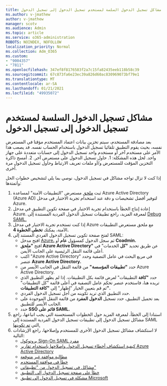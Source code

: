 ```yaml
---
title: مشاكل تسجيل الدخول السلسة لمستخدم تسجيل الدخول إلى تسجيل الدخول
ms.author: v-jmathew
author: v-jmathew
manager: scotv
ms.audience: Admin
ms.topic: article
ms.service: o365-administration
ROBOTS: NOINDEX, NOFOLLOW
localization_priority: Normal
ms.collection: Adm_O365
ms.custom:
- "9004357"
- "7811"
ms.openlocfilehash: 347ef8f8176583f2a7c15fa82435eeb118b58c39
ms.sourcegitcommit: 67c873fa6e23ec39a826d60ac830969073bf79e1
ms.translationtype: MT
ms.contentlocale: ar-SA
ms.lasthandoff: 01/21/2021
ms.locfileid: "49935072"
---
```

# <a name="seamless-sso-user-sign-in-issues"></a>مشاكل تسجيل الدخول السلسة لمستخدم تسجيل الدخول إلى تسجيل الدخول

بعد مصادقة المستخدم، سيتم تخزين بيانات اعتماد المستخدم مؤقتا في المستعرض نفسه، بحيث يقوم التطبيق تلقائيا تسجيل الدخول باستخدام الحساب نفسه. قد يصعب هذا الأمر على مستخدم آخر أو مستخدم واحد تسجيل الدخول إلى حسابات متعددة على جهاز واحد. لحل هذه المشكلة: 1. حاول تسجيل الدخول على مستعرض آخر. 2. أمسح ذاكرة التخزين المؤقت للمستعرض و/أو ملفات تعريف الارتباط وحاول تسجيل الدخول مرة أخرى.

إذا كنت لا تزال تواجه مشاكل في تسجيل الدخول، نوصي بما يلي لتشخيص خطوات الحل وأتمتةها:

1. ثبت [ملحق](https://docs.microsoft.com/azure/active-directory/manage-apps/access-panel-extension-problem-installing) مستعرض "التطبيقات الآمنة" لمساعدة Azure Active Directory (Azure AD) لتوفير أفضل تشخيصات و دقة عند استخدام تجربة الاختبار في مدخل Azure.
2. إعادة إنتاج الخطأ باستخدام تجربة الاختبار في صفحة تكوين التطبيق في مدخل Azure. لمعرفة المزيد، راجع تطبيقات تسجيل الدخول الفردية المستندة إلى [Debug SAML.](https://docs.microsoft.com/azure/active-directory/azuread-dev/howto-v1-debug-saml-sso-issues)
3. إذا كنت تستخدم تجربة الاختبار في مدخل Azure مع ملحق مستعرض التطبيقات الآمنة، يمكنك **تخطي الخطوة 4.**
4. لفتح صفحة تكوين تسجيل الدخول الفردي المستند إلى SAML:
    - افتح مدخل [Azure،](https://portal.azure.com/) ثم سجل الدخول كمسؤول **عام** أو **Coadmin.**
    - افتح **"ملحق Azure Active Directory"** عن طريق تحديد **"كل** الخدمات" في أعلى قائمة التنقل الرئيسية على الجانب الأيمن.
    - اكتب "Azure Active Directory" في مربع البحث في عامل التصفية وحدد عنصر **Azure Active Directory.**
    - حدد **"تطبيقات المؤسسة"** من قائمة التنقل في الجانب الأيسر من Azure Active Directory.
    - حدد **"كافة** التطبيقات" لعرض قائمة بكل التطبيقات. إذا لم يظهر التطبيق الذي تريده هنا،  فاستخدم عنصر تحكم  عامل التصفية في  أعلى قائمة "كل التطبيقات" ثم قم بتعيين الخيار "إظهار" إلى **"كافة التطبيقات".**
    - حدد التطبيق الذي تريد تكوينه من أجل تسجيل الدخول الفردي.
    - بعد تحميل التطبيق، حدد تسجيل **الدخول المفرد** من قائمة التنقل الموجودة على الجانب الأيسر للتطبيق.
    - حدد **SSO قائم على SAML.**
5. استنادا إلى الخطأ، لمعرفة المزيد حول الخطوات المستحسنة التي يجب اتباعها، راجع مشاكل تسجيل الدخول إلى تطبيقات تسجيل الدخول الفردية المستندة إلى SAML التي [تم تكوينها.](https://docs.microsoft.com/azure/active-directory/manage-apps/application-sign-in-problem-federated-sso-gallery#application-not-found-in-directory)
6. لا استكشاف مشاكل تسجيل الدخول الأخرى للمستخدم وإصلاحها، راجع الإرشادات التالية:
    - [بروتوكول Sign-On SAML مفرد](https://docs.microsoft.com/azure/active-directory/develop/single-sign-on-saml-protocol)
    - [كيفية استكشاف أخطاء تسجيل الدخول وإصلاحها باستخدام تقارير Azure Active Directory](https://docs.microsoft.com/azure/active-directory/reports-monitoring/howto-troubleshoot-sign-in-errors)
    - [مطالبة موافقة غير متوقعة](https://docs.microsoft.com/azure/active-directory/manage-apps/application-sign-in-unexpected-user-consent-prompt)
    - [خطأ في موافقة المستخدم](https://docs.microsoft.com/azure/active-directory/manage-apps/application-sign-in-unexpected-user-consent-error)
    - [مشاكل في تسجيل الدخول من "تطبيقاتي"](https://docs.microsoft.com/azure/active-directory/manage-apps/application-sign-in-other-problem-access-panel)
    - [خطأ على صفحة تسجيل الدخول إلى التطبيق](https://docs.microsoft.com/azure/active-directory/manage-apps/application-sign-in-problem-application-error)
    - [مشكلة في تسجيل الدخول إلى تطبيق Microsoft](https://docs.microsoft.com/azure/active-directory/manage-apps/application-sign-in-problem-first-party-microsoft)
